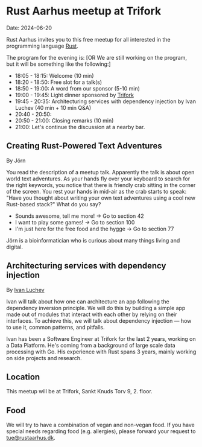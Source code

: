 # Rust Aarhus meetup at Trifork

Date: 2024-06-20

Rust Aarhus invites you to this free meetup for all interested in the programming language [Rust].

The program for the evening is:
[OR   We are still working on the program, but it will be something like the following:]

- 18:05 - 18:15: Welcome (10 min)
- 18:20 - 18:50: Free slot for a talk(s)
- 18:50 - 19:00: A word from our sponsor (5-10 min)
- 19:00 - 19:45: Light dinner sponsored by [Trifork]
- 19:45 - 20:35: Architecturing services with dependency injection by Ivan Luchev (40 min + 10 min Q&A)
- 20:40 - 20:50: 
- 20:50 - 21:00: Closing remarks (10 min)
- 21:00: Let's continue the discussion at a nearby bar.

## Creating Rust-Powered Text Adventures

By Jörn

You read the description of a meetup talk. Apparently the talk is about open world text adventures. As your hands fly over your keyboard to search for the right keywords, you notice that there is friendly crab sitting in the corner of the screen. You rest your hands in mid-air as the crab starts to speak: "Have you thought about writing your own text adventures using a cool new Rust-based stack?" What do you say?

* Sounds awesome, tell me more! -> Go to section 42
* I want to play some games! -> Go to section 100
* I'm just here for the free food and the hygge -> Go to section 77


Jörn is a bioinformatician who is curious about many things living and digital.


## Architecturing services with dependency injection

By [Ivan Luchev][il]

Ivan will talk about how one can architecture an app following the dependency inversion principle. We will do this by building a simple app made out of modules that interact with each other by relying on their interfaces. To achieve this, we will talk about dependency injection — how to use it, common patterns, and pitfalls.

Ivan has been a Software Engineer at Trifork for the last 2 years, working on a Data Platform. He's coming from a background of large scale data processing with Go. His experience with Rust spans 3 years, mainly working on side projects and research.


## Location
This meetup will be at Trifork, Sankt Knuds Torv 9, 2. floor.

## Food
We will try to have a combination of vegan and non-vegan food. If you have special needs regarding food (e.g. allergies), please forward your request to tue@rustaarhus.dk.


[rust]: https://www.rust-lang.org/
[il]: https://github.com/luchev
[trifork]: https://trifork.com/